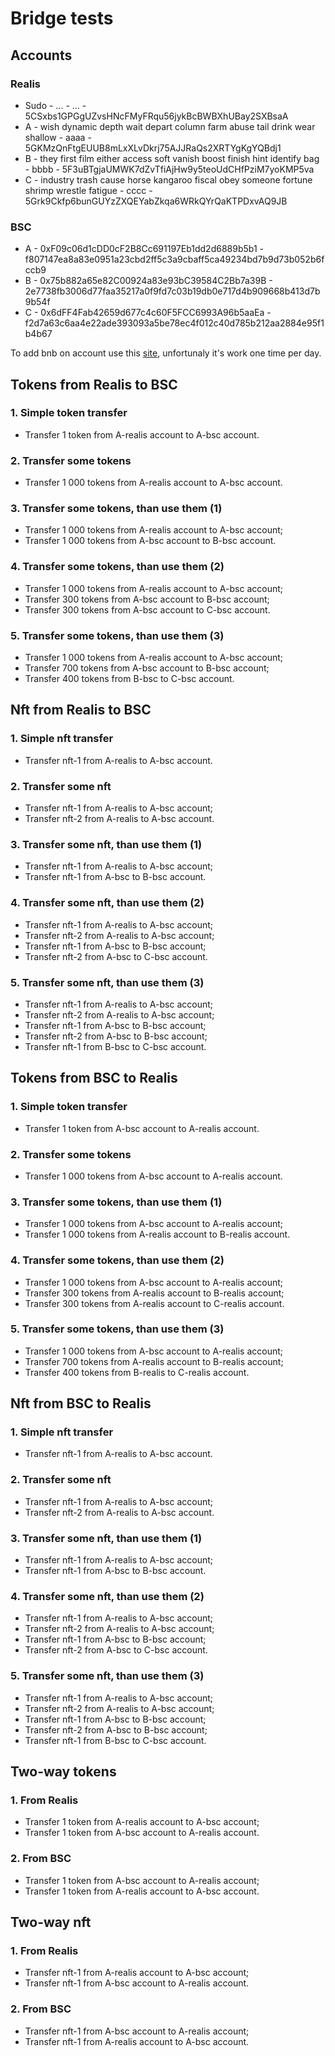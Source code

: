 # Bridge tests

## Accounts

### Realis
- Sudo 	- ... 																						- ...	- 5CSxbs1GPGgUZvsHNcFMyFRqu56jykBcBWBXhUBay2SXBsaA
- A 	- wish dynamic depth wait depart column farm abuse tail drink wear shallow 					- aaaa 	- 5GKMzQnFtgEUUB8mLxXLvDkrj75AJJRaQs2XRTYgKgYQBdj1
- B 	- they first film either access soft vanish boost finish hint identify bag 					- bbbb 	- 5F3uBTgjaUMWK7dZvTfiAjHw9y5teoUdCHfPziM7yoKMP5va
- C 	- industry trash cause horse kangaroo fiscal obey someone fortune shrimp wrestle fatigue 	- cccc 	- 5Grk9Ckfp6bunGUYzZXQEYabZkqa6WRkQYrQaKTPDxvAQ9JB
### BSC
- A - 0xF09c06d1cDD0cF2B8Cc691197Eb1dd2d6889b5b1 - f807147ea8a83e0951a23cbd2ff5c3a9cbaff5ca49234bd7b9d73b052b6fccb9
- B - 0x75b882a65e82C00924a83e93bC39584C2Bb7a39B - 2e7738fb3006d77faa35217a0f9fd7c03b19db0e717d4b909668b413d7b9b54f
- C - 0x6dFF4Fab42659d677c4c60F5FCC6993A96b5aaEa - f2d7a63c6aa4e22ade393093a5be78ec4f012c40d785b212aa2884e95f1b4b67

To add bnb on account use this [site](https://testnet.binance.org/faucet-smart), unfortunaly it's work one time per day.

## Tokens from Realis to BSC

### 1. Simple token transfer
- Transfer 1 token from A-realis account to A-bsc account.
### 2. Transfer some tokens
- Transfer 1 000 tokens from A-realis account to A-bsc account.
### 3. Transfer some tokens, than use them (1)
- Transfer 1 000 tokens from A-realis account to A-bsc account;
- Transfer 1 000 tokens from A-bsc account to B-bsc account.
### 4. Transfer some tokens, than use them (2)
- Transfer 1 000 tokens from A-realis account to A-bsc account;
- Transfer 300 tokens from A-bsc account to B-bsc account;
- Transfer 300 tokens from A-bsc account to C-bsc account.
### 5. Transfer some tokens, than use them (3)
- Transfer 1 000 tokens from A-realis account to A-bsc account;
- Transfer 700 tokens from A-bsc account to B-bsc account;
- Transfer 400 tokens from B-bsc to C-bsc account.

## Nft from Realis to BSC

### 1. Simple nft transfer
- Transfer nft-1 from A-realis to A-bsc account.
### 2. Transfer some nft
- Transfer nft-1 from A-realis to A-bsc account;
- Transfer nft-2 from A-realis to A-bsc account.
### 3. Transfer some nft, than use them (1)
- Transfer nft-1 from A-realis to A-bsc account;
- Transfer nft-1 from A-bsc to B-bsc account.
### 4. Transfer some nft, than use them (2)
- Transfer nft-1 from A-realis to A-bsc account;
- Transfer nft-2 from A-realis to A-bsc account;
- Transfer nft-1 from A-bsc to B-bsc account;
- Transfer nft-2 from A-bsc to C-bsc account.
### 5. Transfer some nft, than use them (3)
- Transfer nft-1 from A-realis to A-bsc account;
- Transfer nft-2 from A-realis to A-bsc account;
- Transfer nft-1 from A-bsc to B-bsc account;
- Transfer nft-2 from A-bsc to B-bsc account;
- Transfer nft-1 from B-bsc to C-bsc account.

## Tokens from BSC to Realis

### 1. Simple token transfer
- Transfer 1 token from A-bsc account to A-realis account.
### 2. Transfer some tokens
- Transfer 1 000 tokens from A-bsc account to A-realis account.
### 3. Transfer some tokens, than use them (1)
- Transfer 1 000 tokens from A-bsc account to A-realis account;
- Transfer 1 000 tokens from A-realis account to B-realis account.
### 4. Transfer some tokens, than use them (2)
- Transfer 1 000 tokens from A-bsc account to A-realis account;
- Transfer 300 tokens from A-realis account to B-realis account;
- Transfer 300 tokens from A-realis account to C-realis account.
### 5. Transfer some tokens, than use them (3)
- Transfer 1 000 tokens from A-bsc account to A-realis account;
- Transfer 700 tokens from A-realis account to B-realis account;
- Transfer 400 tokens from B-realis to C-realis account.

## Nft from BSC to Realis

### 1. Simple nft transfer
- Transfer nft-1 from A-realis to A-bsc account.
### 2. Transfer some nft
- Transfer nft-1 from A-realis to A-bsc account;
- Transfer nft-2 from A-realis to A-bsc account.
### 3. Transfer some nft, than use them (1)
- Transfer nft-1 from A-realis to A-bsc account;
- Transfer nft-1 from A-bsc to B-bsc account.
### 4. Transfer some nft, than use them (2)
- Transfer nft-1 from A-realis to A-bsc account;
- Transfer nft-2 from A-realis to A-bsc account;
- Transfer nft-1 from A-bsc to B-bsc account;
- Transfer nft-2 from A-bsc to C-bsc account.
### 5. Transfer some nft, than use them (3)
- Transfer nft-1 from A-realis to A-bsc account;
- Transfer nft-2 from A-realis to A-bsc account;
- Transfer nft-1 from A-bsc to B-bsc account;
- Transfer nft-2 from A-bsc to B-bsc account;
- Transfer nft-1 from B-bsc to C-bsc account.

## Two-way tokens

### 1. From Realis
- Transfer 1 token from A-realis account to A-bsc account;
- Transfer 1 token from A-bsc account to A-realis account.
### 2. From BSC
- Transfer 1 token from A-bsc account to A-realis account;
- Transfer 1 token from A-realis account to A-bsc account.

## Two-way nft

### 1. From Realis
- Transfer nft-1 from A-realis account to A-bsc account;
- Transfer nft-1 from A-bsc account to A-realis account.
### 2. From BSC
- Transfer nft-1 from A-bsc account to A-realis account;
- Transfer nft-1 from A-realis account to A-bsc account.